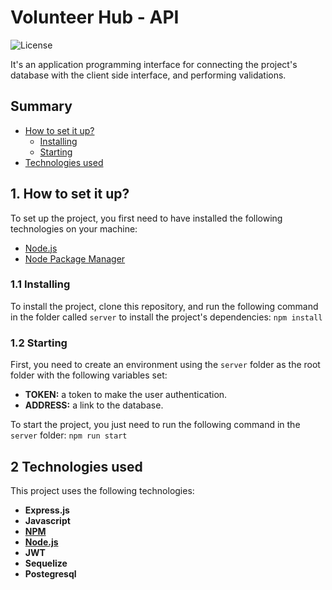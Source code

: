 # Volunteer Hub - API
![License](https://img.shields.io/badge/License-MIT-blue.svg)

It's an application programming interface for connecting the project's database with the client side interface, and performing validations.

## Summary
- [How to set it up?](#1-how-to-set-it-up)
    - [Installing](#11-installing)
    - [Starting](#12-starting)
- [Technologies used](#2-technologies-used)

## 1. How to set it up?
To set up the project, you first need to have installed the following technologies on your machine:
- [Node.js](https://github.com/nodejs/node)
- [Node Package Manager](https://github.com/npm/documentation)

### 1.1 Installing
To install the project, clone this repository, and run the following command in the folder called `server` to install the project's dependencies:
`npm install`

### 1.2 Starting
First, you need to create an environment using the `server` folder as the root folder with the following variables set:
- **TOKEN:** a token to make the user authentication.
- **ADDRESS:** a link to the database.

To start the project, you just need to run the following command in the `server` folder:
`npm run start`

## 2 Technologies used
This project uses the following technologies:
- **Express.js** 
- **Javascript**
- **[NPM](https://github.com/npm/documentation)**
- **[Node.js](https://github.com/nodejs/node)**
- **JWT**
- **Sequelize**
- **Postegresql**